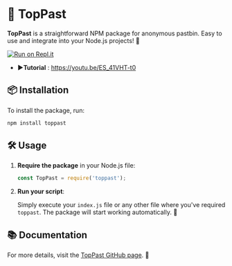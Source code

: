 # 🚀 **TopPast**

**TopPast** is a straightforward NPM package for anonymous pastbin. Easy to use and integrate into your Node.js projects! 🌟


[![Run on Repl.it](https://repl.it/badge/github/FreeCode911/AnoUpload)](https://repl.it/github/FreeCode911/AnoUpload)
- **▶️Tutorial** : https://youtu.be/ES_41VHT-t0
  
## 📦 Installation

To install the package, run:

```bash
npm install toppast
```

## 🛠️ Usage

1. **Require the package** in your Node.js file:

	 ```javascript
	 const TopPast = require('toppast');
	 ```

2. **Run your script**:

	 Simply execute your `index.js` file or any other file where you've required `toppast`. The package will start working automatically. 🚀

## 📚 Documentation

For more details, visit the [TopPast GitHub page](https://github.com/FreeCode911/TopPast). 📘
